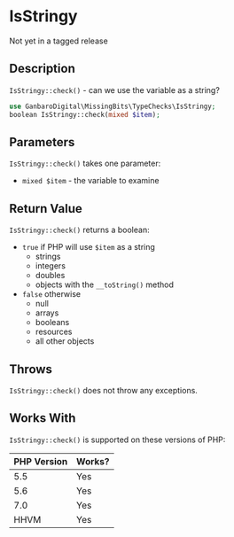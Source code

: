 # IsStringy

<div class="callout warning" markdown="1">
Not yet in a tagged release
</div>

## Description

`IsStringy::check()` - can we use the variable as a string?

```php
use GanbaroDigital\MissingBits\TypeChecks\IsStringy;
boolean IsStringy::check(mixed $item);
```

## Parameters

`IsStringy::check()` takes one parameter:

* `mixed $item` - the variable to examine

## Return Value

`IsStringy::check()` returns a boolean:

* `true` if PHP will use `$item` as a string
  - strings
  - integers
  - doubles
  - objects with the `__toString()` method
* `false` otherwise
  - null
  - arrays
  - booleans
  - resources
  - all other objects

## Throws

`IsStringy::check()` does not throw any exceptions.

## Works With

`IsStringy::check()` is supported on these versions of PHP:

PHP Version | Works?
------------|-------
5.5 | Yes
5.6 | Yes
7.0 | Yes
HHVM | Yes
